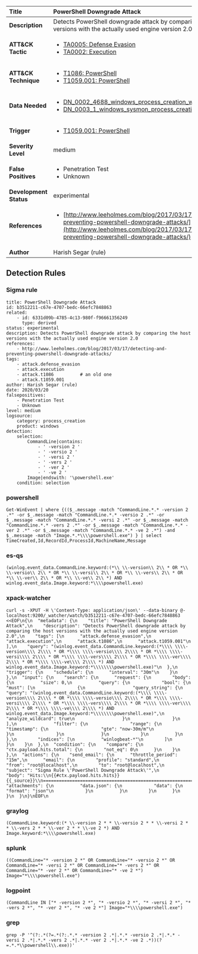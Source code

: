 | Title                    | PowerShell Downgrade Attack       |
|:-------------------------|:------------------|
| **Description**          | Detects PowerShell downgrade attack by comparing the host versions with the actually used engine version 2.0 |
| **ATT&amp;CK Tactic**    |  <ul><li>[TA0005: Defense Evasion](https://attack.mitre.org/tactics/TA0005)</li><li>[TA0002: Execution](https://attack.mitre.org/tactics/TA0002)</li></ul>  |
| **ATT&amp;CK Technique** | <ul><li>[T1086: PowerShell](https://attack.mitre.org/techniques/T1086)</li><li>[T1059.001: PowerShell](https://attack.mitre.org/techniques/T1059/001)</li></ul>  |
| **Data Needed**          | <ul><li>[DN_0002_4688_windows_process_creation_with_commandline](../Data_Needed/DN_0002_4688_windows_process_creation_with_commandline.md)</li><li>[DN_0003_1_windows_sysmon_process_creation](../Data_Needed/DN_0003_1_windows_sysmon_process_creation.md)</li></ul>  |
| **Trigger**              | <ul><li>[T1059.001: PowerShell](../Triggers/T1059.001.md)</li></ul>  |
| **Severity Level**       | medium |
| **False Positives**      | <ul><li>Penetration Test</li><li>Unknown</li></ul>  |
| **Development Status**   | experimental |
| **References**           | <ul><li>[http://www.leeholmes.com/blog/2017/03/17/detecting-and-preventing-powershell-downgrade-attacks/](http://www.leeholmes.com/blog/2017/03/17/detecting-and-preventing-powershell-downgrade-attacks/)</li></ul>  |
| **Author**               | Harish Segar (rule) |


## Detection Rules

### Sigma rule

```
title: PowerShell Downgrade Attack
id: b3512211-c67e-4707-bedc-66efc7848863
related:
    - id: 6331d09b-4785-4c13-980f-f96661356249
      type: derived
status: experimental
description: Detects PowerShell downgrade attack by comparing the host versions with the actually used engine version 2.0
references:
    - http://www.leeholmes.com/blog/2017/03/17/detecting-and-preventing-powershell-downgrade-attacks/
tags:
    - attack.defense_evasion
    - attack.execution
    - attack.t1086          # an old one
    - attack.t1059.001
author: Harish Segar (rule)
date: 2020/03/20
falsepositives:
    - Penetration Test
    - Unknown
level: medium
logsource:
    category: process_creation
    product: windows
detection:
    selection:
        CommandLine|contains:
            - ' -version 2 '
            - ' -versio 2 '
            - ' -versi 2 '
            - ' -vers 2 '
            - ' -ver 2 '
            - ' -ve 2 '
        Image|endswith: '\powershell.exe'
    condition: selection

```





### powershell
    
```
Get-WinEvent | where {(($_.message -match "CommandLine.*.* -version 2 .*" -or $_.message -match "CommandLine.*.* -versio 2 .*" -or $_.message -match "CommandLine.*.* -versi 2 .*" -or $_.message -match "CommandLine.*.* -vers 2 .*" -or $_.message -match "CommandLine.*.* -ver 2 .*" -or $_.message -match "CommandLine.*.* -ve 2 .*") -and $_.message -match "Image.*.*\\\\powershell.exe") } | select TimeCreated,Id,RecordId,ProcessId,MachineName,Message
```


### es-qs
    
```
(winlog.event_data.CommandLine.keyword:(*\\ \\-version\\ 2\\ * OR *\\ \\-versio\\ 2\\ * OR *\\ \\-versi\\ 2\\ * OR *\\ \\-vers\\ 2\\ * OR *\\ \\-ver\\ 2\\ * OR *\\ \\-ve\\ 2\\ *) AND winlog.event_data.Image.keyword:*\\\\powershell.exe)
```


### xpack-watcher
    
```
curl -s -XPUT -H \'Content-Type: application/json\' --data-binary @- localhost:9200/_watcher/watch/b3512211-c67e-4707-bedc-66efc7848863 <<EOF\n{\n  "metadata": {\n    "title": "PowerShell Downgrade Attack",\n    "description": "Detects PowerShell downgrade attack by comparing the host versions with the actually used engine version 2.0",\n    "tags": [\n      "attack.defense_evasion",\n      "attack.execution",\n      "attack.t1086",\n      "attack.t1059.001"\n    ],\n    "query": "(winlog.event_data.CommandLine.keyword:(*\\\\ \\\\-version\\\\ 2\\\\ * OR *\\\\ \\\\-versio\\\\ 2\\\\ * OR *\\\\ \\\\-versi\\\\ 2\\\\ * OR *\\\\ \\\\-vers\\\\ 2\\\\ * OR *\\\\ \\\\-ver\\\\ 2\\\\ * OR *\\\\ \\\\-ve\\\\ 2\\\\ *) AND winlog.event_data.Image.keyword:*\\\\\\\\powershell.exe)"\n  },\n  "trigger": {\n    "schedule": {\n      "interval": "30m"\n    }\n  },\n  "input": {\n    "search": {\n      "request": {\n        "body": {\n          "size": 0,\n          "query": {\n            "bool": {\n              "must": [\n                {\n                  "query_string": {\n                    "query": "(winlog.event_data.CommandLine.keyword:(*\\\\ \\\\-version\\\\ 2\\\\ * OR *\\\\ \\\\-versio\\\\ 2\\\\ * OR *\\\\ \\\\-versi\\\\ 2\\\\ * OR *\\\\ \\\\-vers\\\\ 2\\\\ * OR *\\\\ \\\\-ver\\\\ 2\\\\ * OR *\\\\ \\\\-ve\\\\ 2\\\\ *) AND winlog.event_data.Image.keyword:*\\\\\\\\powershell.exe)",\n                    "analyze_wildcard": true\n                  }\n                }\n              ],\n              "filter": {\n                "range": {\n                  "timestamp": {\n                    "gte": "now-30m/m"\n                  }\n                }\n              }\n            }\n          }\n        },\n        "indices": [\n          "winlogbeat-*"\n        ]\n      }\n    }\n  },\n  "condition": {\n    "compare": {\n      "ctx.payload.hits.total": {\n        "not_eq": 0\n      }\n    }\n  },\n  "actions": {\n    "send_email": {\n      "throttle_period": "15m",\n      "email": {\n        "profile": "standard",\n        "from": "root@localhost",\n        "to": "root@localhost",\n        "subject": "Sigma Rule \'PowerShell Downgrade Attack\'",\n        "body": "Hits:\\n{{#ctx.payload.hits.hits}}{{_source}}\\n================================================================================\\n{{/ctx.payload.hits.hits}}",\n        "attachments": {\n          "data.json": {\n            "data": {\n              "format": "json"\n            }\n          }\n        }\n      }\n    }\n  }\n}\nEOF\n
```


### graylog
    
```
(CommandLine.keyword:(* \\-version 2 * * \\-versio 2 * * \\-versi 2 * * \\-vers 2 * * \\-ver 2 * * \\-ve 2 *) AND Image.keyword:*\\\\powershell.exe)
```


### splunk
    
```
((CommandLine="* -version 2 *" OR CommandLine="* -versio 2 *" OR CommandLine="* -versi 2 *" OR CommandLine="* -vers 2 *" OR CommandLine="* -ver 2 *" OR CommandLine="* -ve 2 *") Image="*\\\\powershell.exe")
```


### logpoint
    
```
(CommandLine IN ["* -version 2 *", "* -versio 2 *", "* -versi 2 *", "* -vers 2 *", "* -ver 2 *", "* -ve 2 *"] Image="*\\\\powershell.exe")
```


### grep
    
```
grep -P '^(?:.*(?=.*(?:.*.* -version 2 .*|.*.* -versio 2 .*|.*.* -versi 2 .*|.*.* -vers 2 .*|.*.* -ver 2 .*|.*.* -ve 2 .*))(?=.*.*\\powershell\\.exe))'
```



